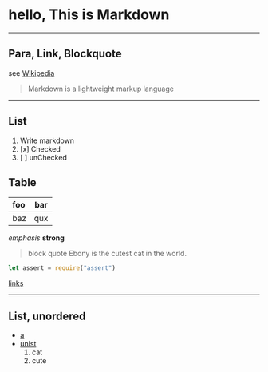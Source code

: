 # hello, This is Markdown 

---
## Para, Link, Blockquote
see [Wikipedia](http://en.wikipedia.org/wiki/Markdown)

> Markdown is a lightweight markup language

---
## List
1. Write markdown 
2. [x] Checked
3. [ ] unChecked

## Table
| foo | bar |
| :-- | :-: |
| baz | qux |

*emphasis* **strong**

>block quote
>Ebony is the cutest cat in the world.

``` javascript
let assert = require("assert")
```

[links](http://wikipedia.org)

----
## List, unordered
* [a][alpha]
* [unist](https://github.com/syntax-tree/unist)
  1. cat
  2. cute

[alpha]: http://example.com

